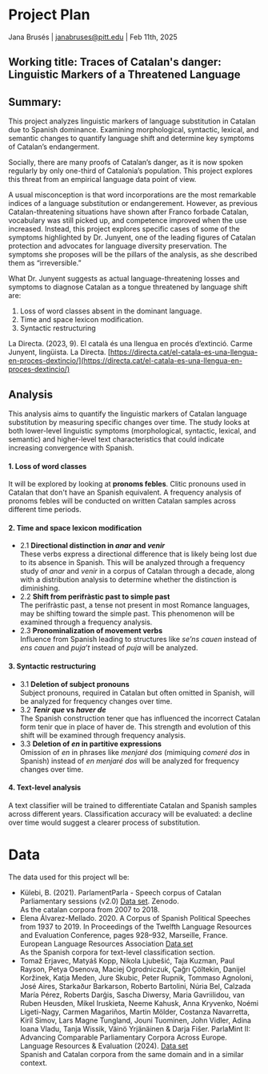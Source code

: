 # Project Plan

Jana Brusés | janabruses@pitt.edu | Feb 11th, 2025

## Working title: Traces of Catalan's danger: Linguistic Markers of a Threatened Language

## Summary:

This project analyzes linguistic markers of language substitution in Catalan due to Spanish dominance. Examining morphological, syntactic, lexical, and semantic changes to quantify language shift and determine key symptoms of Catalan’s endangerment.

Socially, there are many proofs of Catalan’s danger, as it is now spoken regularly by only one-third of Catalonia’s population. This project explores this threat from an empirical language data point of view. 

A usual misconception is that word incorporations are the most remarkable indices of a language substitution or endangerement. However, as previous Catalan-threatening situations have shown after Franco forbade Catalan, vocabulary was still picked up, and competence improved when the use increased. Instead, this project explores specific cases of some of the symptoms highlighted by Dr. Junyent, one of the leading figures of Catalan protection and advocates for language diversity preservation. The symptoms she proposes will be the pillars of the analysis, as she described them as “irreversible.”

What Dr. Junyent suggests as actual language-threatening losses and symptoms to diagnose Catalan as a tongue threatened by language shift are:
1. Loss of word classes absent in the dominant language. 
2. Time and space lexicon modification.
3. Syntactic restructuring

La Directa. (2023,  9). El català és una llengua en procés d’extinció. Carme Junyent, lingüista. La Directa. 
[https://directa.cat/el-catala-es-una-llengua-en-proces-dextincio/](https://directa.cat/el-catala-es-una-llengua-en-proces-dextincio/)

## Analysis

This analysis aims to quantify the linguistic markers of Catalan language substitution by measuring specific changes over time. The study looks at both lower-level linguistic symptoms (morphological, syntactic, lexical, and semantic) and higher-level text characteristics that could indicate increasing convergence with Spanish.

#### 1. Loss of word classes
It will be explored by looking at **pronoms febles**. Clitic pronouns used in Catalan that don't have an Spanish equivalent. A frequency analysis of pronoms febles will be conducted on written Catalan samples across different time periods.

#### 2. Time and space lexicon modification
* 2.1 **Directional distinction in *anar* and *venir***\
These verbs express a directional difference that is likely being lost due to its absence in Spanish. This will be analyzed through a frequency study of *anar* and *venir* in a corpus of Catalan through a decade, along with a distribution analysis to determine whether the distinction is diminishing.
* 2.2 **Shift from perifràstic past to simple past**\
The perifràstic past, a tense not present in most Romance languages, may be shifting toward the simple past. This phenomenon will be examined through a frequency analysis.
* 2.3 **Pronominalization of movement verbs**\
Influence from Spanish leading to structures like *se’ns cauen* instead of *ens cauen* and *puja’t* instead of *puja* will be analyzed. 

#### 3. Syntactic restructuring
* 3.1 **Deletion of subject pronouns**\
Subject pronouns, required in Catalan but often omitted in Spanish, will be analyzed for frequency changes over time.
* 3.2 ***Tenir que* vs *haver de***\
The Spanish construction tener que has influenced the incorrect Catalan form tenir que in place of haver de. This strength and evolution of this shift will be examined through frequency analysis.
* 3.3 **Deletion of *en* in partitive expressions**\
Omission of *en* in phrases like *menjaré dos* (mimiquing *comeré dos* in Spanish) instead of *en menjaré dos* will be analyzed for frequency changes over time.

#### 4. Text-level analysis
A text classifier will be trained to differentiate Catalan and Spanish samples across different years. Classification accuracy will be evaluated: a decline over time would suggest a clearer process of substitution.

# Data

The data used for this project wll be: 

- Külebi, B. (2021). ParlamentParla - Speech corpus of Catalan Parliamentary sessions (v2.0) [Data set](https://doi.org/10.5281/zenodo.5541827). Zenodo.\
  As the catalan corpora from 2007 to 2018.
- Elena Álvarez-Mellado. 2020. A Corpus of Spanish Political Speeches from 1937 to 2019. In Proceedings of the Twelfth Language Resources and Evaluation Conference, pages 928–932, Marseille, France. European Language Resources Association [Data set](https://github.com/lirondos/discursos-de-navidad)\
  As the Spanish corpora for text-level classification section.
- Tomaž Erjavec, Matyáš Kopp, Nikola Ljubešić, Taja Kuzman, Paul Rayson, Petya Osenova, Maciej Ogrodniczuk, Çağrı Çöltekin, Danijel Koržinek, Katja Meden, Jure Skubic, Peter Rupnik, Tommaso Agnoloni, José Aires, Starkaður Barkarson, Roberto Bartolini, Núria Bel, Calzada María Pérez, Roberts Darģis, Sascha Diwersy, Maria Gavriilidou, van Ruben Heusden, Mikel Iruskieta, Neeme Kahusk, Anna Kryvenko, Noémi Ligeti-Nagy, Carmen Magariños, Martin Mölder, Costanza Navarretta, Kiril Simov, Lars Magne Tungland, Jouni Tuominen, John Vidler, Adina Ioana Vladu, Tanja Wissik, Väinö Yrjänäinen & Darja Fišer. ParlaMint II: Advancing Comparable Parliamentary Corpora Across Europe. Language Resources & Evaluation (2024). [Data set](clarin-eric.github.io/ParlaMint/)\
Spanish and Catalan corpora from the same domain and in a similar context. 